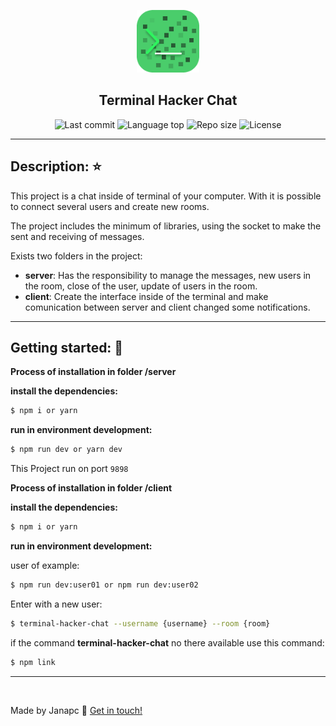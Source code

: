 <p align="center">
    <img alt="TerminalHackerChat" src="./assets/icon.png" width="100
    " />
    <h2 align="center" collor>Terminal Hacker Chat</h2>
</p>

<p align="center">
  <img alt="Last commit" src="https://img.shields.io/github/last-commit/janapc/terminal-hacker-chat"/>
  <img alt="Language top" src="https://img.shields.io/github/languages/top/janapc/terminal-hacker-chat"/>
  <img alt="Repo size" src="https://img.shields.io/github/repo-size/janapc/terminal-hacker-chat"/>
  <img alt="License" src="https://img.shields.io/github/license/janapc/terminal-hacker-chat"/>
</p>

---

## Description: :star:

<p>This project is a chat inside of terminal of your computer. With it is possible to connect several users and create new rooms.</p>

<p>The project includes the minimum of libraries, using the socket to make the sent and receiving of messages.</p>

<p>Exists two folders in the project:

  - **server**: Has the responsibility to manage the messages, new users in the room, close of the user, update of users in the room.
  - **client**: Create the interface inside of the terminal and make comunication between server and client changed some notifications.
</p>

---


## Getting started: :rocket:

**Process of installation in folder /server**

**install the dependencies:**

```sh
$ npm i or yarn
```

**run in environment development:**

```sh
$ npm run dev or yarn dev
```

This Project run on port `9898`

**Process of installation in folder /client**

**install the dependencies:**

```sh
$ npm i or yarn
```

**run in environment development:**

user of example:
```sh
$ npm run dev:user01 or npm run dev:user02
```
Enter with a new user:
```sh
$ terminal-hacker-chat --username {username} --room {room}
```

if the command **terminal-hacker-chat** no there available use this command:
```sh
$ npm link
```

---

<br>

Made by Janapc :metal: [Get in touch!](https://www.linkedin.com/in/janaina-pedrina/)